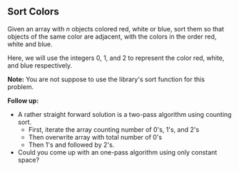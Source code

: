 ## Sort Colors

Given an array with *n* objects colored red, white or blue, sort them so that objects of the same color are adjacent, with the colors in the order red, white and blue.

Here, we will use the integers 0, 1, and 2 to represent the color red, white, and blue respectively.

**Note:** You are not suppose to use the library's sort function for this problem.

**Follow up:**

* A rather straight forward solution is a two-pass algorithm using counting sort.
  * First, iterate the array counting number of 0's, 1's, and 2's
  * Then overwrite array with total number of 0's
  * Then 1's and followed by 2's.
* Could you come up with an one-pass algorithm using only constant space?
